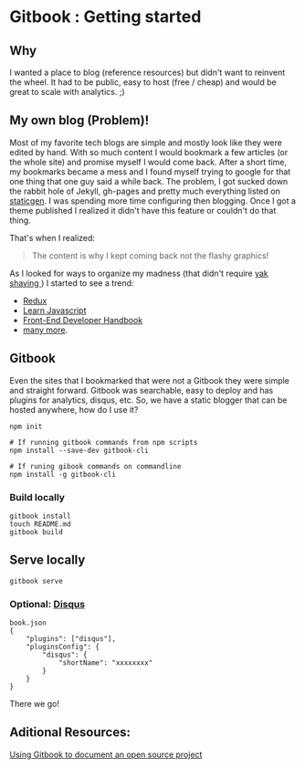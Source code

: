 # Gitbook : Getting started

## Why
I wanted a place to blog (reference resources) but didn't want to reinvent the wheel. It had to be public, easy to host (free / cheap) and would be great to scale with analytics. ;)


## My own blog (Problem)!

Most of my favorite tech blogs are simple and mostly look like they were edited by hand. With so much content I would bookmark a few articles (or the whole site) and promise myself I would come back. After a short time, my bookmarks became a mess and I found myself trying to google for that one thing that one guy said a while back. The problem, I got sucked down the rabbit hole of Jekyll, gh-pages and pretty much everything listed on [staticgen](https://www.staticgen.com/). I was spending more time configuring then blogging. Once I got a theme published I realized it didn't have this feature or couldn't do that thing.

That's when I realized:

> The content is why I kept coming back not the flashy graphics!


As I looked for ways to organize my madness (that didn't require [ yak shaving ](https://www.google.com/search?q=yak+shaving&oq=yak+shaving&aqs=chrome..69i57j0l5.2923j0j7&sourceid=chrome&ie=UTF-8)) I started to see a trend:
* [Redux](http://redux.js.org/)
* [Learn Javascript](https://gitbookio.gitbooks.io/javascript/content/)
* [Front-End Developer Handbook](https://www.frontendhandbook.com/)
* [many more](https://www.gitbook.com/explore).

## Gitbook
Even the sites that I bookmarked that were not a Gitbook they were simple and straight forward. Gitbook was searchable, easy to deploy and has plugins for analytics, disqus, etc. So, we have a static blogger that can be hosted anywhere, how do I use it?


```
npm init

# If running gitbook commands from npm scripts
npm install --save-dev gitbook-cli

# If runing gibook commands on commandline
npm install -g gitbook-cli
```

### Build locally
```
gitbook install
touch README.md
gitbook build
```

## Serve locally
```
gitbook serve
```

### Optional: [Disqus](https://plugins.gitbook.com/plugin/disqus)
```
book.json
{
    "plugins": ["disqus"],
    "pluginsConfig": {
        "disqus": {
            "shortName": "xxxxxxxx"
        }
    }
}
```

There we go!
## Aditional Resources:
[Using Gitbook to document an open source project](https://medium.com/@gpbl/how-to-use-gitbook-to-publish-docs-for-your-open-source-npm-packages-465dd8d5bfba)

